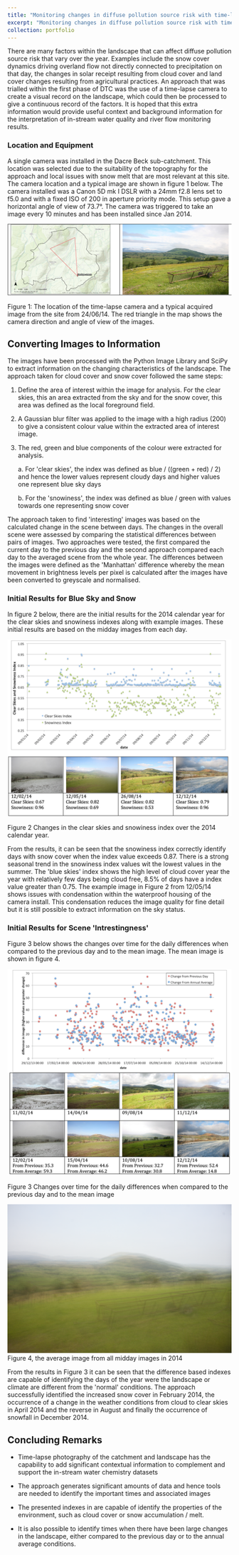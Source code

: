 ```yaml
---
title: "Monitoring changes in diffuse pollution source risk with time-lapse photography"
excerpt: "Monitoring changes in diffuse pollution source risk with time-lapse photography<br/>"
collection: portfolio
---
```



There are many factors within the landscape that can affect diffuse pollution source risk that vary over the year. Examples include the snow cover dynamics driving overland flow not directly connected to precipitation on that day, the changes in solar receipt resulting from
cloud cover and land cover changes resulting from agricultural
practices. An approach that was trialled within the first phase of DTC was the use of a time-lapse camera to create a visual record on the
landscape, which could then be processed to give a continuous record of
the factors. It is hoped that this extra information would provide
useful context and background information for the interpretation of in-stream water quality and river flow monitoring results.

### Location and Equipment

A single camera was installed in the Dacre Beck sub-catchment. This
location was selected due to the suitability of the topography for the
approach and local issues with snow melt that are most relevant at this
site. The camera location and a typical image are shown in figure 1
below. The camera installed was a Canon 5D mk I DSLR with a 24mm f2.8 lens set to f5.0 and with a fixed ISO of 200 in aperture priority mode. This setup gave a horizontal angle of view of 73.7°. The camera was triggered to take an image every 10 minutes and has been installed since Jan 2014.

  <img src='TimeLapseDTC-Figure01.png'>

Figure 1: The location of the time-lapse camera and a typical acquired image from the site from 24/06/14. The red triangle in the map shows the camera direction and angle of view of the images.

Converting Images to Information
--------------------------------

The images have been processed with the Python Image Library and SciPy
to extract information on the changing characteristics of the landscape.
The approach taken for cloud cover and snow cover followed the same
steps:

1.  Define the area of interest within the image for analysis. For the
    clear skies, this an area extracted from the sky and for the snow
    cover, this area was defined as the local foreground field.

2.  A Gaussian blur filter was applied to the image with a high
    radius (200) to give a consistent colour value within the extracted
    area of interest image.

3.  The red, green and blue components of the colour were extracted for
    analysis.

    a.  For 'clear skies', the index was defined as blue / ((green + red) / 2) and hence the lower values represent cloudy days and higher values one represent blue sky days

    b.  For the 'snowiness', the index was defined as blue / green with values towards one representing snow cover

The approach taken to find 'interesting' images was based on the calculated change in the scene between days.
The changes in the overall scene were assessed by comparing the
statistical differences between pairs of images. Two approaches were tested, the first compared the current day to the previous day and the second approach compared each day to the averaged scene from the whole year. The differences between the images were defined as the 'Manhattan'
difference whereby the mean movement in brightness levels per pixel is
calculated after the images have been converted to greyscale and
normalised.

### Initial Results for Blue Sky and Snow


In figure 2 below, there are the initial results for the 2014 calendar
year for the clear skies and snowiness indexes along with example
images. These initial results are based on the midday images from each
day.

<img src='TimeLapseDTC-Figure02.png'>

Figure 2 Changes in the clear skies and snowiness index over the 2014 calendar year.

From the results, it can be seen that the snowiness index correctly
identify days with snow cover when the index value exceeds 0.87. There
is a strong seasonal trend in the snowiness index values wit the lowest
values in the summer. The 'blue skies' index shows the high level of
cloud cover year the year with relatively few days being cloud free, 8.5% of days have a index value greater than 0.75. The example image in Figure 2 from 12/05/14 shows issues with condensation within the
waterproof housing of the camera install. This condensation reduces the
image quality for fine detail but it is still possible to extract
information on the sky status.

### Initial Results for Scene 'Intrestingness'

Figure 3 below shows the changes over time for the daily differences
when compared to the previous day and to the mean image. The mean image
is shown in figure 4.

<img src='TimeLapseDTC-Figure03.png'>

Figure 3 Changes over time for the daily differences when compared to
the previous day and to the mean image

<img src='TimeLapseDTC-Figure04.png'>
Figure 4, the average image from all midday images in 2014

From the results in Figure 3 it can be seen that the difference based
indexes are capable of identifying the days of the year were the
landscape or climate are different from the 'normal' conditions. The
approach successfully identified the increased snow cover in February
2014, the occurrence of a change in the weather conditions from cloud to
clear skies in April 2014 and the reverse in August and finally the
occurrence of snowfall in December 2014.

## Concluding Remarks

-   Time-lapse photography of the catchment and landscape has the capability to add significant contextual information to complement and support the in-stream water chemistry datasets

-   The approach generates significant amounts of data and hence tools are needed to identify the important times and associated images

-   The presented indexes in are capable of identify the properties of the environment, such as cloud cover or snow accumulation / melt.

-   It is also possible to identify times when there have been large changes in the landscape, either compared to the previous day or to the annual average conditions.
